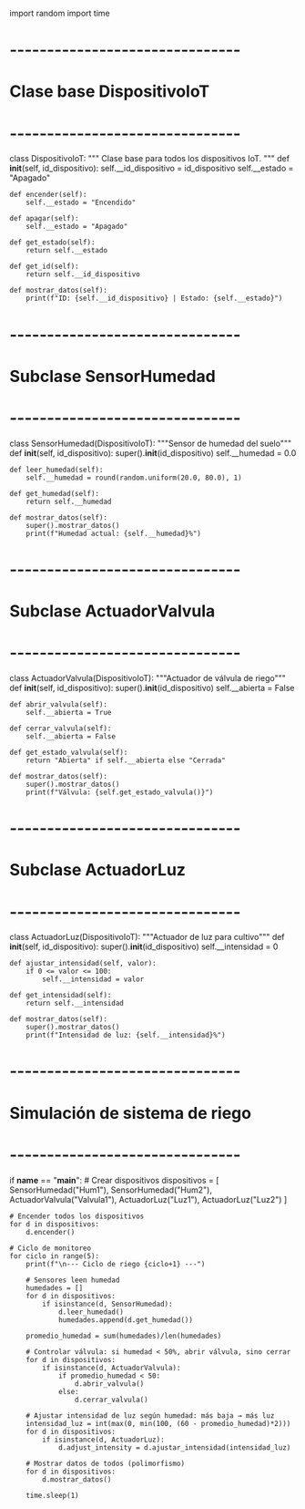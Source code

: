 import random
import time

# -------------------------------
# Clase base DispositivoIoT
# -------------------------------
class DispositivoIoT:
    """
    Clase base para todos los dispositivos IoT.
    """
    def __init__(self, id_dispositivo):
        self.__id_dispositivo = id_dispositivo
        self.__estado = "Apagado"
    
    def encender(self):
        self.__estado = "Encendido"
    
    def apagar(self):
        self.__estado = "Apagado"
    
    def get_estado(self):
        return self.__estado
    
    def get_id(self):
        return self.__id_dispositivo
    
    def mostrar_datos(self):
        print(f"ID: {self.__id_dispositivo} | Estado: {self.__estado}")

# -------------------------------
# Subclase SensorHumedad
# -------------------------------
class SensorHumedad(DispositivoIoT):
    """Sensor de humedad del suelo"""
    def __init__(self, id_dispositivo):
        super().__init__(id_dispositivo)
        self.__humedad = 0.0
    
    def leer_humedad(self):
        self.__humedad = round(random.uniform(20.0, 80.0), 1)
    
    def get_humedad(self):
        return self.__humedad
    
    def mostrar_datos(self):
        super().mostrar_datos()
        print(f"Humedad actual: {self.__humedad}%")

# -------------------------------
# Subclase ActuadorValvula
# -------------------------------
class ActuadorValvula(DispositivoIoT):
    """Actuador de válvula de riego"""
    def __init__(self, id_dispositivo):
        super().__init__(id_dispositivo)
        self.__abierta = False
    
    def abrir_valvula(self):
        self.__abierta = True
    
    def cerrar_valvula(self):
        self.__abierta = False
    
    def get_estado_valvula(self):
        return "Abierta" if self.__abierta else "Cerrada"
    
    def mostrar_datos(self):
        super().mostrar_datos()
        print(f"Válvula: {self.get_estado_valvula()}")

# -------------------------------
# Subclase ActuadorLuz
# -------------------------------
class ActuadorLuz(DispositivoIoT):
    """Actuador de luz para cultivo"""
    def __init__(self, id_dispositivo):
        super().__init__(id_dispositivo)
        self.__intensidad = 0
    
    def ajustar_intensidad(self, valor):
        if 0 <= valor <= 100:
            self.__intensidad = valor
    
    def get_intensidad(self):
        return self.__intensidad
    
    def mostrar_datos(self):
        super().mostrar_datos()
        print(f"Intensidad de luz: {self.__intensidad}%")

# -------------------------------
# Simulación de sistema de riego
# -------------------------------
if __name__ == "__main__":
    # Crear dispositivos
    dispositivos = [
        SensorHumedad("Hum1"),
        SensorHumedad("Hum2"),
        ActuadorValvula("Valvula1"),
        ActuadorLuz("Luz1"),
        ActuadorLuz("Luz2")
    ]
    
    # Encender todos los dispositivos
    for d in dispositivos:
        d.encender()
    
    # Ciclo de monitoreo
    for ciclo in range(5):
        print(f"\n--- Ciclo de riego {ciclo+1} ---")
        
        # Sensores leen humedad
        humedades = []
        for d in dispositivos:
            if isinstance(d, SensorHumedad):
                d.leer_humedad()
                humedades.append(d.get_humedad())
        
        promedio_humedad = sum(humedades)/len(humedades)
        
        # Controlar válvula: si humedad < 50%, abrir válvula, sino cerrar
        for d in dispositivos:
            if isinstance(d, ActuadorValvula):
                if promedio_humedad < 50:
                    d.abrir_valvula()
                else:
                    d.cerrar_valvula()
        
        # Ajustar intensidad de luz según humedad: más baja → más luz
        intensidad_luz = int(max(0, min(100, (60 - promedio_humedad)*2)))
        for d in dispositivos:
            if isinstance(d, ActuadorLuz):
                d.adjust_intensity = d.ajustar_intensidad(intensidad_luz)
        
        # Mostrar datos de todos (polimorfismo)
        for d in dispositivos:
            d.mostrar_datos()
        
        time.sleep(1)
